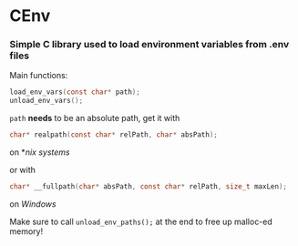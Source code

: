 # CEnv

### Simple C library used to load environment variables from .env files

Main functions:
``` c 
load_env_vars(const char* path);
unload_env_vars();
```

```path``` **needs** to be an absolute path, get it with
```c 
char* realpath(const char* relPath, char* absPath);
```
on **nix systems*

or with
```c
char* __fullpath(char* absPath, const char* relPath, size_t maxLen);
```
on *Windows*

Make sure to call ```unload_env_paths();``` at the end to free up malloc-ed memory!
